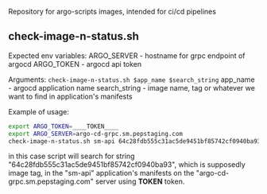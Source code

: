 Repository for argo-scripts images, intended for ci/cd pipelines

## check-image-n-status.sh
Expected env variables:
ARGO_SERVER - hostname for grpc endpoint of argocd
ARGO_TOKEN - argocd api token

Arguments:
`check-image-n-status.sh $app_name $search_string`
app_name - argocd application name
search_string - image name, tag or whatever we want to find in application's manifests

Example of usage:
```bash
export ARGO_TOKEN=____TOKEN____
export ARGO_SERVER=argo-cd-grpc.sm.pepstaging.com
check-image-n-status.sh sm-api 64c28fdb555c31ac5de9451bf85742cf0940ba93
```
in this case script will search for string "64c28fdb555c31ac5de9451bf85742cf0940ba93", which is supposedly image tag, in the "sm-api" application's manifests on the "argo-cd-grpc.sm.pepstaging.com" server using ____TOKEN____ token. 